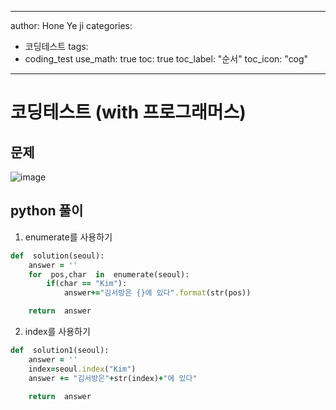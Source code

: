 

---

author: Hone Ye ji
categories: 
 - 코딩테스트
tags: 
 - coding_test
use_math: true
toc: true
toc_label: "순서"
toc_icon: "cog"
---


# 코딩테스트 (with 프로그래머스)

## 문제
![image](https://user-images.githubusercontent.com/45659433/155485880-f54b8044-9998-4582-a6ef-175f210bfba9.png)


## python 풀이 

1. enumerate를 사용하기
```ruby
def  solution(seoul):
	answer = ''
	for  pos,char  in  enumerate(seoul):
		if(char == "Kim"):
			answer+="김서방은 {}에 있다".format(str(pos))

	return  answer
```


2. index를 사용하기
```ruby
def  solution1(seoul):
	answer = ''
	index=seoul.index("Kim")
	answer += "김서방은"+str(index)+"에 있다"

	return  answer
```
<!--stackedit_data:
eyJoaXN0b3J5IjpbODQzMTg2ODExLC0yNzE0MTAzMDldfQ==
-->